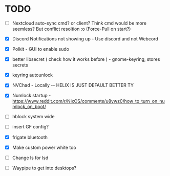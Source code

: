 # TODO

- [ ] Nextcloud auto-sync cmd? or client? Think cmd would be more seemless? But conflict resoltion :o (Force-Pull on start?)

- [X] Discord Notifications not showing up - Use discord and not Webcord
- [X] Polkit - GUI to enable sudo
- [X] better libsecret ( check how it works before ) - gnome-keyring, stores secrets
- [X] keyring autounlock
- [X] NVChad - Locally -- HELIX IS JUST DEFAULT BETTER TY
- [X] Numlock startup - <https://www.reddit.com/r/NixOS/comments/u8vwz0/how_to_turn_on_numlock_on_boot/>
- [ ] hblock system wide
- [ ] insert GF config?
- [X] frigate bluetooth
- [X] Make custom power white too
- [ ] Change ls for lsd
- [ ] Waypipe to get into desktops?
